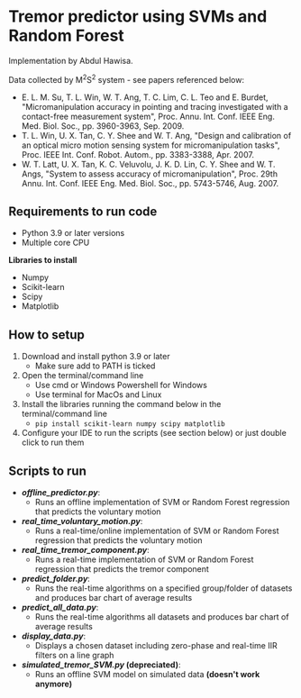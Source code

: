 # Tremor predictor using SVMs and Random Forest

Implementation by Abdul Hawisa.

Data collected by M<sup>2</sup>S<sup>2</sup> system - see papers referenced below:

- E. L. M. Su, T. L. Win, W. T. Ang, T. C. Lim, C. L. Teo and E. Burdet, "Micromanipulation accuracy in pointing and tracing investigated with a contact-free measurement system", Proc. Annu. Int. Conf. IEEE Eng. Med. Biol. Soc., pp. 3960-3963, Sep. 2009.
- T. L. Win, U. X. Tan, C. Y. Shee and W. T. Ang, "Design and calibration of an optical micro motion sensing system for micromanipulation tasks", Proc. IEEE Int. Conf. Robot. Autom., pp. 3383-3388, Apr. 2007.
- W. T. Latt, U. X. Tan, K. C. Veluvolu, J. K. D. Lin, C. Y. Shee and W. T. Angs, "System to assess accuracy of micromanipulation", Proc. 29th Annu. Int. Conf. IEEE Eng. Med. Biol. Soc., pp. 5743-5746, Aug. 2007.


## Requirements to run code

- Python 3.9 or later versions
- Multiple core CPU

**Libraries to install**

- Numpy
- Scikit-learn
- Scipy
- Matplotlib

## How to setup

1. Download and install python 3.9 or later
    - Make sure add to PATH is ticked
2. Open the terminal/command line
    - Use cmd or Windows Powershell for Windows
    - Use terminal for MacOs and Linux
3. Install the libraries running the command below in the terminal/command line
    - `pip install scikit-learn numpy scipy matplotlib`
4. Configure your IDE to run the scripts (see section below) or just double click to run them

## Scripts to run

- ***offline_predictor.py***:
    - Runs an offline implementation of SVM or Random Forest regression that predicts the voluntary motion
- ***real_time_voluntary_motion.py***:
    - Runs a real-time/online implementation of SVM or Random Forest regression that predicts the voluntary motion
- ***real_time_tremor_component.py***:
    - Runs a real-time implementation of SVM or Random Forest regression that predicts the tremor component
- ***predict_folder.py***:
    - Runs the real-time algorithms on a specified group/folder of datasets and produces bar chart of average results
- ***predict_all_data.py***:
    - Runs the real-time algorithms all datasets and produces bar chart of average results
- ***display_data.py***:
    - Displays a chosen dataset including zero-phase and real-time IIR filters on a line graph
- ***simulated_tremor_SVM.py* (depreciated)**:
    - Runs an offline SVM model on simulated data **(doesn't work anymore)**
